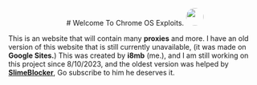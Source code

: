 <p align="center">
# Welcome To Chrome OS Exploits.

<img style="border-radius:50%" height="35px" src="https://raw.githubusercontent.com/i8mb/i8mb.github.io/main/image/Chrome.gif">

This is an website that will contain many **proxies** and more.
I have an old version of this website that is still currently unavailable, (it was made on **Google Sites.**)
This was created by **i8mb** (me.), and I am still working on this project since 8/10/2023, and the oldest version was helped by [**SlimeBlocker**](https://www.youtube.com/@slimeblocker), Go subscribe to him he deserves it.
